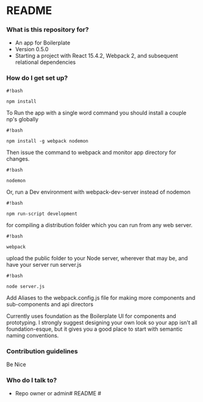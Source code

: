 # README #

### What is this repository for? ###

* An app for Boilerplate
* Version 0.5.0
* Starting a project with React 15.4.2, Webpack 2, and subsequent relational dependencies 


### How do I get set up? ###

```
#!bash

npm install

```
To Run the app with a single word command you should install a couple np's globally
```
#!bash

npm install -g webpack nodemon
```
Then issue the command to webpack and monitor app directory for changes.
```
#!bash

nodemon
```
Or, run a Dev environment with webpack-dev-server instead of nodemon
```
#!bash

npm run-script development
```

for compiling a distribution folder which you can run from any web server.

```
#!bash

webpack
```
upload the public folder to your Node server, wherever that may be, and have your server run server.js
```
#!bash

node server.js
```

Add Aliases to the webpack.config.js file for making more components and sub-components and api directors

Currently uses foundation as the Boilerplate UI for components and prototyping. I strongly suggest designing your own look so your app isn't all foundation-esque, but it gives you a good place to start with semantic naming conventions.

### Contribution guidelines ###

Be Nice

### Who do I talk to? ###

* Repo owner or admin# README #
